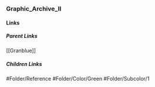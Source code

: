 ### Graphic_Archive_II
#### Links
##### Parent Links
[[Granblue]]
##### Children Links
#Folder/Reference
#Folder/Color/Green
#Folder/Subcolor/1
